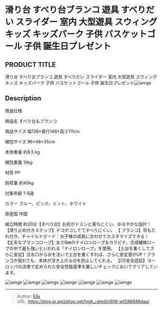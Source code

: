 # 滑り台 すべり台ブランコ 遊具 すべりだい スライダー  室内 大型遊具 スウィング キッズ キッズパーク 子供 バスケットゴール 子供 誕生日プレゼント


## PRODUCT TITLE 

滑り台 すべり台ブランコ 遊具 すべりだい スライダー  室内 大型遊具 スウィング キッズ キッズパーク 子供 バスケットゴール 子供 誕生日プレゼント![iamge](https://b2bfiles1.gigab2b.cn/image/wkseller/305/196554_白/20210629_84b8544df104d74545309f3440181dd4.jpg)

## Description

商品仕様




商品名
すべり台＆ブランコ


商品サイズ
幅138×奥行148×高さ111cm


梱包サイズ
96×48×35cm


本体重量
約8.5 kg


梱包重量
10kg


材質
PP


耐荷重
約40kg


対象年齢
1-8歳


カラー
ブルー、ピンク、ミント、ホワイト


原産国
中国


組立時間
約20分【すべり台】お尻がドスンと落ちにくい、ゆるやかな設計！
【滑り止め付きステップ】デコボコしててすべりにくい。
【 ブランコ】背もたれ付き、チャイルドガード：お子様の成長に合わせてカスタマイズできる！
【丈夫なブランコロープ】太さ8㎜のナイロンロープ＆カラビナ、合成繊維ロープの中で最も強いといわれる「ナイロンロープ」を使用。
【土台を重くしてさらに安定】注水口から水を注いで土台を重くすれば、さらに安定感がUP！ブランコが揺れても、本体が浮き上がるのを防止してくれる。
【CE安全認証】ヨーロッパの法律で定められた安全性能基準を厳しいチェックにおいてクリアしています。




![iamge](https://b2bfiles1.gigab2b.cn/image/wkseller/305/196554_白/20210629_0cb9eb32a4032407f8f25eedfa0c38f6.jpg)
![iamge](https://b2bfiles1.gigab2b.cn/image/wkseller/305/196554_白/20210629_45a06ae2a6463b7ddfce314d37beb7d9.jpg)
![iamge](https://b2bfiles1.gigab2b.cn/image/wkseller/305/196554_白/20210629_a58f8b85d746f0d78a1571cb6ecac124.jpg)
![iamge](https://b2bfiles1.gigab2b.cn/image/wkseller/305/196554_白/20210629_0a6c6dd55c26a6045032b4ade91fbce8.jpg)
![iamge](https://b2bfiles1.gigab2b.cn/image/wkseller/305/196554_白/20210629_56cd1958cdae3022e9fd86cb9815ecef.jpg)
![iamge](https://b2bfiles1.gigab2b.cn/image/wkseller/305/20230319_50c7f66120cfbe3d4116077359bcf171.JPG)
![iamge](https://b2bfiles1.gigab2b.cn/image/wkseller/305/20230319_0e9699ea372f9e7f589924a77f07815f.JPG)


---

> Author: [Ella](https://blog.jp.amzshop.net/)  
> URL: https://blog.jp.amzshop.net/high_rated/n509-wf286946daa/  


